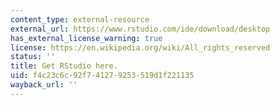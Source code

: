 ```yaml
---
content_type: external-resource
external_url: https://www.rstudio.com/ide/download/desktop
has_external_license_warning: true
license: https://en.wikipedia.org/wiki/All_rights_reserved
status: ''
title: Get RStudio here.
uid: f4c23c6c-92f7-4127-9253-519d1f221135
wayback_url: ''
---
```

